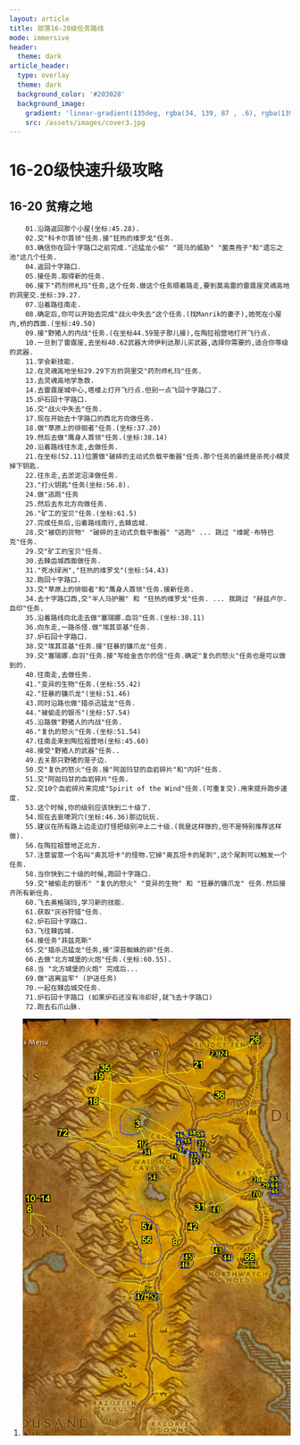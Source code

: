 ```yaml
---
layout: article
title: 部落16-20级任务路线
mode: immersive
header:
  theme: dark
article_header:
  type: overlay
  theme: dark
  background_color: '#203028'
  background_image:
    gradient: 'linear-gradient(135deg, rgba(34, 139, 87 , .6), rgba(139, 34, 139, .6))'
    src: /assets/images/cover3.jpg
---
```


# 16-20级快速升级攻略
<!--more-->

## 16-20 贫瘠之地

        01.沿路返回那个小屋(坐标:45.28).
        02.交"科卡尔首领"任务.接"狂热的维罗戈"任务.
        03.确信你在回十字路口之前完成."迅猛龙小偷" "斑马的威胁" "菌类孢子"和"遗忘之池"这几个任务.
        04.返回十字路口.
        05.接任务.取得新的任务.
        06.接下"药剂师札玛"任务,这个任务.做这个任务顺着路走,要到莫高雷的雷霆崖灵魂高地的洞里交.坐标:39.27.
        07.沿着路往南走.
        08.确定后,你可以开始去完成"战火中失去"这个任务.(找Manrik的妻子),她死在小屋内,桥的西面.(坐标:49.50)
        09.接"野猪人的内战"任务.(在坐标44.59笼子那儿接),在陶拉祖营地打开飞行点.
        10.一旦到了雷霆崖,去坐标40.62武器大师伊利达那儿买武器,选择你需要的,适合你等级的武器.
        11.学会新技能.
        12.在灵魂高地坐标29.29下方的洞里交"药剂师札玛"任务.
        13.去灵魂高地学急救.
        14.去雷霆崖城中心,塔楼上打开飞行点.但别一点飞回十字路口了.
        15.炉石回十字路口.
        16.交"战火中失去"任务.
        17.现在开始去十字路口的西北方向做任务.
        18.做"草原上的徘徊者"任务.(坐标:37.20)
        19.然后去做"鹰身人首领"任务.(坐标:38.14)
        20.沿着路线往东走,去做任务.
        21.在坐标(52.11)位置做"破碎的主动式负载平衡器"任务.那个任务的最终是杀死小精灵掉下钥匙. 
        22.往东走,去淤泥沼泽做任务.
        23."打火钥匙"任务(坐标:56.8).
        24.做"逃跑"任务
        25.然后去东北方向做任务.
        26."矿工的宝贝"任务.(坐标:61.5)
        27.完成任务后,沿着路线南行,去棘齿城.
        28.交"被窃的货物" "破碎的主动式负载平衡器" "逃跑" ... 跳过 "维妮·布特巴克"任务.
        29.交"矿工的宝贝"任务.
        30.去棘齿城西面做任务.
        31."死水绿洲","狂热的维罗戈"(坐标:54.43)
        32.跑回十字路口.
        33.交"草原上的徘徊者"和"鹰身人首领"任务.接新任务.
        34.去十字路口西,交"半人马护腕" 和 "狂热的维罗戈"任务. ... 我跳过 "赫兹卢尔.血印"任务.
        35.沿着路线向北走去做"塞瑞娜.血羽"任务.(坐标:38.11)
        36.向东走,一路杀怪.做"埃其亚基"任务. 
        37.炉石回十字路口.
        38.交"埃其亚基"任务.接"狂暴的镰爪龙"任务.
        39.交"塞瑞娜.血羽"任务.接"写给金吉尔的信"任务.确定"复仇的怒火"任务也是可以做到的.
        40.往南走,去做任务.
        41."变异的生物"任务.(坐标:55.42)
        42."狂暴的镰爪龙"(坐标:51.46)
        43.同时沿路也做"猎杀迅猛龙"任务.
        44."被偷走的银币"(坐标:57.54)
        45.沿路做"野猪人的内战"任务.
        46."复仇的怒火"任务.(坐标:51.54)
        47.往南走来到陶拉祖营地(坐标:45.60)
        48.接受"野猪人的武器"任务..
        49.去关那只野猪的笼子边.
        50.交"复仇的怒火"任务.接"阿迦玛甘的血岩碎片"和"内奸"任务.
        51.交"阿迦玛甘的血岩碎片"任务.
        52.交10个血岩碎片来完成"Spirit of the Wind"任务.(可重复交).用来提升跑步速度.
        53.这个时候,你的级别应该快到二十级了.
        54.现在去哀嚎洞穴(坐标:46.36)那边玩玩.
        55.建议在所有路上边走边打怪把级别冲上二十级.(我是这样做的,但不是特别推荐这样做).
        56.在陶拉祖营地正北方.
        57.注意留意一个名叫"奥瓦坦卡"的怪物.它掉"奥瓦坦卡的尾刺",这个尾刺可以触发一个任务.
        58.当你快到二十级的时候,跑回十字路口.
        59.交"被偷走的银币" "复仇的怒火" "变异的生物" 和 "狂暴的镰爪龙" 任务.然后接齐所有新任务.
        60.飞去奥格瑞玛,学习新的技能.
        61.获取"灰谷狩猎"任务.
        62.炉石回十字路口.
        63.飞往棘齿城.
        64.接任务"菲兹克斯"
        65.交"猎杀迅猛龙"任务,接"深苔蜘蛛的卵"任务.
        66.去做"北方城堡的火炮"任务.(坐标:60.55). 
        68.当 "北方城堡的火炮" 完成后...
        69.做"逃离监牢" (护送任务)
        70.一起在棘齿城交任务.
        71.炉石回十字路口 (如果炉石还没有冷却好,就飞去十字路口)
        72.跑去石爪山脉. 
		 
 1. ![Image](/assets/images/doc/贫瘠之地.png)
		 
		
